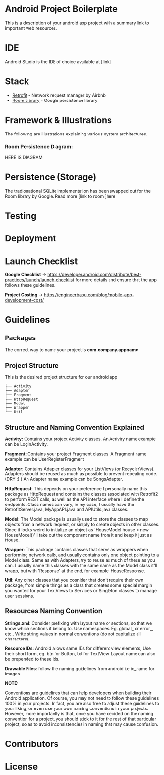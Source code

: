 # **Android Project Boilerplate**
This is a description of your android app project with a summary link to important web resources.

# **IDE**
Android Studio is the IDE of choice available at [link]

# **Stack**
- [Retrofit](https://nodejs.org) - Network request manager by Airbnb
- [Room Library](https://nodejs.org) - Google persistence library


# **Framework & Illustrations**
The following are illustrations explaining various system architectures.

### **Room Persistence Diagram:**

HERE IS DIAGRAM




# **Persistence (Storage)**
The tradionational SQLite implementation has been swapped out for the Room library by Google. Read more [link to room ]here


# **Testing**

# **Deployment**

# **Launch Checklist**

**Google Checklist**
-> https://developer.android.com/distribute/best-practices/launch/launch-checklist for more details and ensure that the app follows these guidelines.

**Project Costing**
-> https://engineerbabu.com/blog/mobile-app-development-cost/



# **Guidelines**

## Packages
The correct way to name your project is **com.company.appname**


## **Project Structure**
This is the desired project structure for our android app


    ├── Activity                
    ├── Adapter                    
    ├── Fragment                                       
    ├── HttpRequest                   
    ├── Model    
    ├── Wrapper                   
    └── Util

## Structure and Naming Convention Explained

**Activity:** Contains yout project Activity classes. An Activity name example can be LoginActivity.

**Fragment**: Contains your project Fragment classes. A Fragment name example can be UserRegisterFragment

**Adapter**: Contains Adapter classes for your ListViews (or RecyclerViews). Adapters should be reused as much as possible to prevent repeating code. (DRY :) ) An Adapter name example can be SongsAdapter.

**HttpRequest**: This depends on your preference I personally name this package as HttpRequest and contains the classes associated with Retrofit2 to perform REST calls, as well as the API interface where I define the endpoints. Class names can vary, in my case, I usually have the RetrofitServer.java, MyAppAPI.java and APIUtils.java classes.

**Model**: The Model package is usually used to store the classes to map objects from a network request, or simply to create objects in other classes. Since it looks weird to initialize an object as 'HouseModel house = new HouseModel()' I take out the component name from it and keep it just as House.

**Wrapper**: This package contains classes that serve as wrappers when performing network calls, and usually contains only one object pointing to a Model class. Same as with Adapters, try to reuse as much of these as you can. I usually name this classes with the same name as the Model class it'll wrapp, but with 'Response' at the end, for example, HouseResponse.

**Util**: Any other classes that you cosnider that don't require their own package, from simple things as a class that creates some special margin you wanted for your TextViews to Services or Singleton classes to manage user sessions.



## Resources Naming Convention



**Strings.xml**:  Consider prefixing with layout name or sections, so that we know which sections it belong to. Use namespaces. Eg. global_ or error_, etc.. Write string values in normal conventions (do not capitalize all characters).


**Resource IDs**: Android allows same IDs for different view elements, Use their short form, eg. btn for Button, txt for TextView. Layout name can also be prepended to these ids.

**Drawable Files**: follow the naming guidelines from android i.e ic_name for images


**NOTE:**

Conventions are guidelines that can help developers when building their Android application. Of course, you may not need to follow these guidelines 100% in your projects. In fact, you are also free to adjust these guidelines to your liking, or even use your own naming conventions in your projects. However, more importantly is that, once you have decided on the naming convention for a project, you should stick to it for the rest of that particular project, so as to avoid inconsistencies in naming that may cause confusion.


# **Contributors**

# **License**
